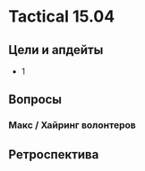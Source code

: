 # Tactical 15.04

## Цели и апдейты

* 1



## Вопросы

### Макс / Хайринг волонтеров





## Ретроспектива

